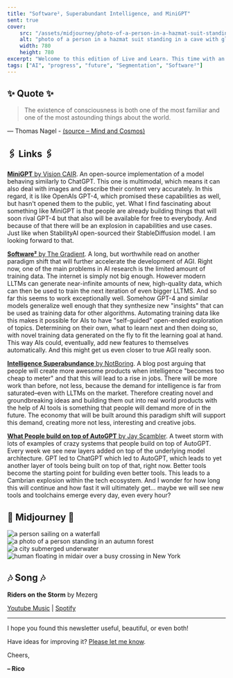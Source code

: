 ```yaml
---
title: "Software², Superabundant Intelligence, and MiniGPT"
sent: true
cover:
    src: "/assets/midjourney/photo-of-a-person-in-a-hazmat-suit-standing-in-a-cave-with-glowing-mushrooms.webp"
    alt: "photo of a person in a hazmat suit standing in a cave with glowing mushrooms"
    width: 780
    height: 780
excerpt: "Welcome to this edition of Live and Learn. This time with an open source alternative to ChatGPT, an article about a paradigm that might lead closer to the realization of AGI, and a list of crazy things that people build on top of tools like AutoGPT and BabyAGI."
tags: ["AI", "progress", "future", "Segmentation", "Software²"]
---
```


## ✨ Quote ✨

> The existence of consciousness is both one of the most familiar and one of the most astounding things about the world. 

— Thomas Nagel - [(source – Mind and Cosmos)](https://en.wikipedia.org/wiki/Mind_and_Cosmos)


## 🖇️ Links 🖇️

[**MiniGPT** by Vision CAIR](https://github.com/Vision-CAIR/MiniGPT-4). An open-source implementation of a model behaving similarly to ChatGPT. This one is multimodal, which means it can also deal with images and describe their content very accurately. In this regard, it is like OpenAIs GPT-4, which promised these capabilities as well, but hasn't opened them to the public, yet. What I find fascinating about something like MiniGPT is that people are already building things that will soon rival GPT-4 but that also will be available for free to everybody. And because of that there will be an explosion in capabilities and use cases. Just like when StabilityAI open-sourced their StableDiffusion model. I am looking forward to that. 

[**Software²** by The Gradient](https://thegradient.pub/software2-a-new-generation-of-ais-that-become-increasingly-general-by-producing-their-own-training-data/). A long, but worthwhile read on another paradigm shift that will further accelerate the development of AGI. Right now, one of the main problems in AI research is the limited amount of training data. The internet is simply not big enough. However modern LLTMs can generate near-infinite amounts of new, high-quality data, which can then be used to train the next iteration of even bigger LLTMS. And so far this seems to work exceptionally well. Somehow GPT-4 and similar models generalize well enough that they synthesize new "insights" that can be used as training data for other algorithms. Automating training data like this makes it possible for AIs to have "self-guided" open-ended exploration of topics. Determining on their own, what to learn next and then doing so, with novel training data generated on the fly to fit the learning goal at hand. This way AIs could, eventually, add new features to themselves automatically. And this might get us even closer to true AGI really soon.

[**Intelligence Superabundance** by NotBoring](https://www.notboring.co/p/intelligence-superabundance). A blog post arguing that people will create more awesome products when intelligence "becomes too cheap to meter" and that this will lead to a rise in jobs. There will be more work than before, not less, because the demand for intelligence is far from saturated–even with LLTMs on the market. Therefore creating novel and groundbreaking ideas and building them out into real world products with the help of AI tools is something that people will demand more of in the future. The economy that will be built around this paradigm shift will support this demand, creating more not less, interesting and creative jobs.

[**What People build on top of AutoGPT** by Jay Scambler](https://twitter.com/JayScambler/status/1645603816111308800). A tweet storm with lots of examples of crazy systems that people build on top of AutoGPT. Every week we see new layers added on top of the underlying model architecture. GPT led to ChatGPT which led to AutoGPT, which leads to yet another layer of tools being built on top of that, right now. Better tools become the starting point for building even better tools. This leads to a Cambrian explosion within the tech ecosystem. And I wonder for how long this will continue and how fast it will ultimately get… maybe we will see new tools and toolchains emerge every day, even every hour?

## 🌌 Midjourney 🌌


![a person sailing on a waterfall](/assets/midjourney/a-person-sailing-on-a-waterfall.webp)
![a photo of a person standing in an autumn forest](/assets/midjourney/a-photo-of-a-person-standing-in-an-autumn-forest.webp)
![a city submerged underwater](/assets/midjourney/a-city-submerged-underwater.webp)
![human floating in midair over a busy crossing in New York](/assets/midjourney/human-floating-in-midair-over-a-busy-crossing-in-New-York.webp)

## 🎶 Song 🎶

**Riders on the Storm** by Mezerg 

[Youtube Music](https://music.youtube.com/watch?v=qijBzcteR9Y) | [Spotify](https://open.spotify.com/track/3nb7Saln9wtLDcFU9mq37h)

---

I hope you found this newsletter useful, beautiful, or even both!

Have ideas for improving it? [Please let me know](https://airtable.com/shro1VeyG4lkNXkx2).

Cheers,

**– Rico**
